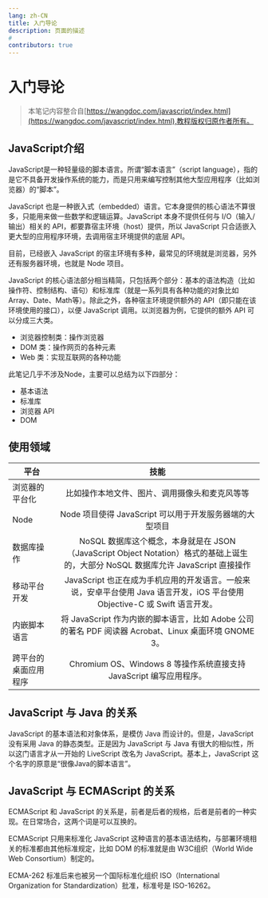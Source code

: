 ```yaml
---
lang: zh-CN
title: 入门导论
description: 页面的描述
# 
contributors: true
---
```


# 入门导论

<!-- [[toc]] -->

> 本笔记内容整合自[https://wangdoc.com/javascript/index.html](https://wangdoc.com/javascript/index.html),教程版权归原作者所有。

## JavaScript介绍

<p>JavaScript是一种轻量级的脚本语言。所谓“脚本语言”（script language），指的是它不具备开发操作系统的能力，而是只用来编写控制其他大型应用程序（比如浏览器）的“脚本”。
</p>
<p>JavaScript 也是一种嵌入式（embedded）语言。它本身提供的核心语法不算很多，只能用来做一些数学和逻辑运算。JavaScript 本身不提供任何与 I/O（输入/输出）相关的 API，都要靠宿主环境（host）提供，所以 JavaScript 只合适嵌入更大型的应用程序环境，去调用宿主环境提供的底层 API。
</p>
<p>目前，已经嵌入 JavaScript 的宿主环境有多种，最常见的环境就是浏览器，另外还有服务器环境，也就是 Node 项目。
</p>
<p>
JavaScript 的核心语法部分相当精简，只包括两个部分：基本的语法构造（比如操作符、控制结构、语句）和标准库（就是一系列具有各种功能的对象比如Array、Date、Math等）。除此之外，各种宿主环境提供额外的 API（即只能在该环境使用的接口），以便 JavaScript 调用。以浏览器为例，它提供的额外 API 可以分成三大类。
</p>

 - 浏览器控制类：操作浏览器
 - DOM 类：操作网页的各种元素
 - Web 类：实现互联网的各种功能

<p>此笔记几乎不涉及Node，主要可以总结为以下四部分：</p>

 - 基本语法
 - 标准库
 - 浏览器 API
 - DOM

## 使用领域

平台|技能
--|:--:
浏览器的平台化|比如操作本地文件、图片、调用摄像头和麦克风等等
Node|Node 项目使得 JavaScript 可以用于开发服务器端的大型项目
数据库操作|NoSQL 数据库这个概念，本身就是在 JSON（JavaScript Object Notation）格式的基础上诞生的，大部分 NoSQL 数据库允许 JavaScript 直接操作
移动平台开发|JavaScript 也正在成为手机应用的开发语言。一般来说，安卓平台使用 Java 语言开发，iOS 平台使用 Objective-C 或 Swift 语言开发。
内嵌脚本语言|将 JavaScript 作为内嵌的脚本语言，比如 Adobe 公司的著名 PDF 阅读器 Acrobat、Linux 桌面环境 GNOME 3。
跨平台的桌面应用程序|Chromium OS、Windows 8 等操作系统直接支持 JavaScript 编写应用程序。

## JavaScript 与 Java 的关系

<p>JavaScript 的基本语法和对象体系，是模仿 Java 而设计的。但是，JavaScript 没有采用 Java 的静态类型。正是因为 JavaScript 与 Java 有很大的相似性，所以这门语言才从一开始的 LiveScript 改名为 JavaScript。基本上，JavaScript 这个名字的原意是“很像Java的脚本语言”。
</p>

## JavaScript 与 ECMAScript 的关系

<p>
ECMAScript 和 JavaScript 的关系是，前者是后者的规格，后者是前者的一种实现。在日常场合，这两个词是可以互换的。
</p>
<p>
ECMAScript 只用来标准化 JavaScript 这种语言的基本语法结构，与部署环境相关的标准都由其他标准规定，比如 DOM 的标准就是由 W3C组织（World Wide Web Consortium）制定的。
<p>
</p>
ECMA-262 标准后来也被另一个国际标准化组织 ISO（International Organization for Standardization）批准，标准号是 ISO-16262。
</p>